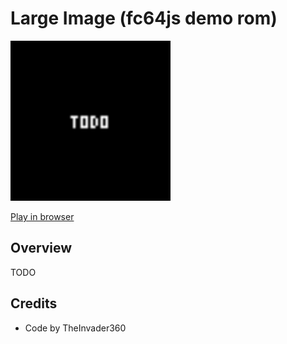# Large Image (fc64js demo rom)

[<img src="https://raw.githubusercontent.com/TheInvader360/fc64js/main/rom/demo/large-image/docs/demo.gif" width="256"/>](https://theinvader360.github.io/fc64js/rom/demo/large-image/)

[Play in browser](https://theinvader360.github.io/fc64js/rom/demo/large-image/)

## Overview

TODO

## Credits

* Code by TheInvader360
